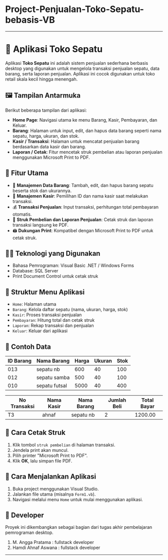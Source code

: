 # Project-Penjualan-Toko-Sepatu-bebasis-VB
---

# 🥿 Aplikasi Toko Sepatu

Aplikasi **Toko Sepatu** ini adalah sistem penjualan sederhana berbasis desktop yang digunakan untuk mengelola transaksi penjualan sepatu, data barang, serta laporan penjualan. Aplikasi ini cocok digunakan untuk toko retail skala kecil hingga menengah.

## 🖼️ Tampilan Antarmuka

Berikut beberapa tampilan dari aplikasi:

* **Home Page**: Navigasi utama ke menu Barang, Kasir, Pembayaran, dan Keluar.
* **Barang**: Halaman untuk input, edit, dan hapus data barang seperti nama sepatu, harga, ukuran, dan stok.
* **Kasir / Transaksi**: Halaman untuk mencatat penjualan barang berdasarkan data kasir dan barang.
* **Laporan / Cetak**: Fitur mencetak struk pembelian atau laporan penjualan menggunakan Microsoft Print to PDF.

## 🔧 Fitur Utama

* 🛒 **Manajemen Data Barang**: Tambah, edit, dan hapus barang sepatu beserta stok dan ukurannya.
* 👤 **Manajemen Kasir**: Pemilihan ID dan nama kasir saat melakukan transaksi.
* 💰 **Transaksi Penjualan**: Input transaksi, perhitungan total pembayaran otomatis.
* 📄 **Struk Pembelian dan Laporan Penjualan**: Cetak struk dan laporan transaksi langsung ke PDF.
* 🖨️ **Dukungan Print**: Kompatibel dengan Microsoft Print to PDF untuk cetak struk.

## 🧑‍💻 Teknologi yang Digunakan

* Bahasa Pemrograman: Visual Basic .NET / Windows Forms
* Database: SQL Server
* Print Document Control untuk cetak struk

## 📁 Struktur Menu Aplikasi

* `Home`: Halaman utama
* `Barang`: Kelola daftar sepatu (nama, ukuran, harga, stok)
* `Kasir`: Proses transaksi penjualan
* `Pembayaran`: Hitung total dan cetak struk
* `Laporan`: Rekap transaksi dan penjualan
* `Keluar`: Keluar dari aplikasi

## 📌 Contoh Data

| ID Barang | Nama Barang   | Harga | Ukuran | Stok |
| --------- | ------------- | ----- | ------ | ---- |
| 013       | sepatu nb     | 600   | 40     | 100  |
| 012       | sepatu samba  | 500   | 40     | 100  |
| 010       | sepatu futsal | 5000  | 40     | 400  |

| No Transaksi | Nama Kasir | Nama Barang | Jumlah Beli | Total Bayar |
| ------------ | ---------- | ----------- | ----------- | ----------- |
| T3           | ahnaf      | sepatu nb   | 2           | 1200.00     |

## 🧾 Cara Cetak Struk

1. Klik tombol `struk pembelian` di halaman transaksi.
2. Jendela print akan muncul.
3. Pilih printer "Microsoft Print to PDF".
4. Klik **OK**, lalu simpan file PDF.

## 🚀 Cara Menjalankan Aplikasi

1. Buka project menggunakan Visual Studio.
2. Jalankan file utama (misalnya `Form1.vb`).
3. Navigasi melalui menu `Home` untuk mulai menggunakan aplikasi.

## 👤 Developer

Proyek ini dikembangkan sebagai bagian dari tugas akhir pembelajaran pemrograman desktop.
1. M. Angga Pratama : fullstack developer
2. Hamdi Ahnaf Aswana : fullstack developer
---

